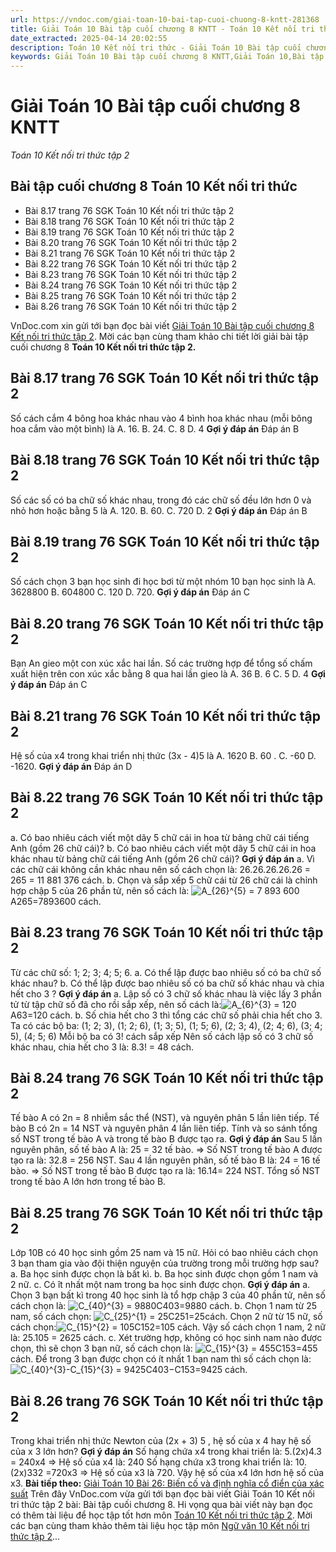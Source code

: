 ```yaml
---
url: https://vndoc.com/giai-toan-10-bai-tap-cuoi-chuong-8-kntt-281368
title: Giải Toán 10 Bài tập cuối chương 8 KNTT - Toán 10 Kết nối tri thức tập 2 - VnDoc.com
date_extracted: 2025-04-14 20:02:55
description: Toán 10 Kết nối tri thức - Giải Toán 10 Bài tập cuối chương 8 Kết nối tri thức được VnDoc.com sưu tầm và xin gửi tới bạn đọc cùng tham khảo.
keywords: Giải Toán 10 Bài tập cuối chương 8 KNTT,Giải Toán 10,Bài tập cuối chương 8,toán 10,toán 10 KNTT,toán 10 kết nối tri thức,giải Toán 10 Kết nối tri thức,Bài tập cuối chương 8 toán 10 kết nối tri thức,giải Bài tập cuối chương 8 toán 10 kết nối tri thức
---
```


# Giải Toán 10 Bài tập cuối chương 8 KNTT
 _Toán 10 Kết nối tri thức tập 2_
## Bài tập cuối chương 8 Toán 10 Kết nối tri thức
  * Bài 8.17 trang 76 SGK Toán 10 Kết nối tri thức tập 2
  * Bài 8.18 trang 76 SGK Toán 10 Kết nối tri thức tập 2
  * Bài 8.19 trang 76 SGK Toán 10 Kết nối tri thức tập 2
  * Bài 8.20 trang 76 SGK Toán 10 Kết nối tri thức tập 2
  * Bài 8.21 trang 76 SGK Toán 10 Kết nối tri thức tập 2
  * Bài 8.22 trang 76 SGK Toán 10 Kết nối tri thức tập 2
  * Bài 8.23 trang 76 SGK Toán 10 Kết nối tri thức tập 2
  * Bài 8.24 trang 76 SGK Toán 10 Kết nối tri thức tập 2
  * Bài 8.25 trang 76 SGK Toán 10 Kết nối tri thức tập 2
  * Bài 8.26 trang 76 SGK Toán 10 Kết nối tri thức tập 2

VnDoc.com xin gửi tới bạn đọc bài viết [Giải Toán 10 Bài tập cuối chương 8 Kết nối tri thức tập 2](<https://vndoc.com/giai-toan-10-bai-tap-cuoi-chuong-8-kntt-281368>). Mời các bạn cùng tham khảo chi tiết lời giải bài tập cuối chương 8 **Toán 10 Kết nối tri thức tập 2.**
## Bài 8.17 trang 76 SGK Toán 10 Kết nối tri thức tập 2
Số cách cắm 4 bông hoa khác nhau vào 4 bình hoa khác nhau \(mỗi bông hoa cắm vào một bình\) là
A. 16.
B. 24.
C. 8
D. 4
**Gợi ý đáp án**
Đáp án B
## Bài 8.18 trang 76 SGK Toán 10 Kết nối tri thức tập 2
Số các số có ba chữ số khác nhau, trong đó các chữ số đều lớn hơn 0 và nhỏ hơn hoặc bằng 5 là
A. 120.
B. 60.
C. 720
D. 2
**Gợi ý đáp án**
Đáp án B
## Bài 8.19 trang 76 SGK Toán 10 Kết nối tri thức tập 2
Số cách chọn 3 bạn học sinh đi học bơi từ một nhóm 10 bạn học sinh là
A. 3628800
B. 604800
C. 120
D. 720.
**Gợi ý đáp án**
Đáp án C
## Bài 8.20 trang 76 SGK Toán 10 Kết nối tri thức tập 2
Bạn An gieo một con xúc xắc hai lần. Số các trường hợp để tổng số chấm xuất hiện trên con xúc xắc bằng 8 qua hai lần gieo là
A. 36
B. 6
C. 5
D. 4
**Gợi ý đáp án**
Đáp án C
## Bài 8.21 trang 76 SGK Toán 10 Kết nối tri thức tập 2
Hệ số của x4 trong khai triển nhị thức \(3x - 4\)5 là
A. 1620
B. 60 .
C. -60
D. -1620.
**Gợi ý đáp án**
Đáp án D
## Bài 8.22 trang 76 SGK Toán 10 Kết nối tri thức tập 2
a. Có bao nhiêu cách viết một dãy 5 chữ cái in hoa từ bảng chữ cái tiếng Anh \(gồm 26 chữ cái\)?
b. Có bao nhiêu cách viết một dãy 5 chữ cái in hoa khác nhau từ bảng chữ cái tiếng Anh \(gồm 26 chữ cái\)?
**Gợi ý đáp án**
a. Vì các chữ cái không cần khác nhau nên số cách chọn là: 26.26.26.26.26 = 265 = 11 881 376 cách.
b. Chọn và sắp xếp 5 chữ cái từ 26 chữ cái là chỉnh hợp chập 5 của 26 phần tử, nên số cách là: ![A_{26}^{5} = 7 893 600](https://i.vdoc.vn/data/image/blank.png)A265=7893600 cách.
## Bài 8.23 trang 76 SGK Toán 10 Kết nối tri thức tập 2
Từ các chữ số: 1; 2; 3; 4; 5; 6.
a. Có thể lập được bao nhiêu số có ba chữ số khác nhau?
b. Có thể lập được bao nhiêu số có ba chữ số khác nhau và chia hết cho 3 ?
**Gợi ý đáp án**
a. Lập số có 3 chữ số khác nhau là việc lấy 3 phần tử từ tập chữ số đã cho rồi sắp xếp, nên số cách là:![A_{6}^{3} = 120](https://i.vdoc.vn/data/image/blank.png)A63=120 cách.
b. Số chia hết cho 3 thì tổng các chữ số phải chia hết cho 3. Ta có các bộ ba: \(1; 2; 3\), \(1; 2; 6\), \(1; 3; 5\), \(1; 5; 6\), \(2; 3; 4\), \(2; 4; 6\), \(3; 4; 5\), \(4; 5; 6\)
Mỗi bộ ba có 3\! cách sắp xếp
Nên số cách lập số có 3 chữ số khác nhau, chia hết cho 3 là: 8.3\! = 48 cách.
## Bài 8.24 trang 76 SGK Toán 10 Kết nối tri thức tập 2
Tế bào A có 2n = 8 nhiễm sắc thể \(NST\), và nguyên phân 5 lần liên tiếp. Tế bào B có 2n = 14 NST và nguyên phân 4 lần liên tiếp. Tính và so sánh tổng số NST trong tế bào A và trong tế bào B được tạo ra.
**Gợi ý đáp án**
Sau 5 lần nguyên phân, số tế bào A là: 25 = 32 tế bào.
⇒ Số NST trong tế bào A được tạo ra là: 32.8 = 256 NST.
Sau 4 lần nguyên phân, số tế bào B là: 24 = 16 tế bào.
⇒ Số NST trong tế bào B được tạo ra là: 16.14= 224 NST.
Tổng số NST trong tế bào A lớn hơn trong tế bào B.
## Bài 8.25 trang 76 SGK Toán 10 Kết nối tri thức tập 2
Lớp 10B có 40 học sinh gồm 25 nam và 15 nữ. Hỏi có bao nhiêu cách chọn 3 bạn tham gia vào đội thiện nguyện của trường trong mỗi trường hợp sau?
a. Ba học sinh được chọn là bất kì.
b. Ba học sinh được chọn gồm 1 nam và 2 nữ.
c. Có ît nhất một nam trong ba học sinh được chọn.
**Gợi ý đáp án**
a. Chọn 3 bạn bất kì trong 40 học sinh là tổ hợp chập 3 của 40 phần tử, nên số cách chọn là: ![C_{40}^{3} = 9880](https://i.vdoc.vn/data/image/blank.png)C403=9880 cách.
b. Chọn 1 nam từ 25 nam, số cách chọn: ![C_{25}^{1} = 25](https://i.vdoc.vn/data/image/blank.png)C251=25cách.
Chọn 2 nữ từ 15 nữ, số cách chọn:![C_{15}^{2} = 105](https://i.vdoc.vn/data/image/blank.png)C152=105 cách.
Vậy số cách chọn 1 nam, 2 nữ là: 25.105 = 2625 cách.
c. Xét trường hợp, không có học sinh nam nào được chọn, thì sẽ chọn 3 bạn nữ, số cách chọn là: ![C_{15}^{3} = 455](https://i.vdoc.vn/data/image/blank.png)C153=455 cách.
Để trong 3 bạn được chọn có ít nhất 1 bạn nam thì số cách chọn là: ![C_{40}^{3}-C_{15}^{3} = 9425](https://i.vdoc.vn/data/image/blank.png)C403−C153=9425 cách.
## Bài 8.26 trang 76 SGK Toán 10 Kết nối tri thức tập 2
Trong khai triển nhị thức Newton của \(2x + 3\) 5 , hệ số của x 4 hay hệ số của x 3 lớn hơn?
**Gợi ý đáp án**
Số hạng chứa x4 trong khai triển là: 5.\(2x\)4.3 = 240x4
⇒ Hệ số của x4 là: 240
Số hạng chứa x3 trong khai triển là: 10.\(2x\)332 =720x3
⇒ Hệ số của x3 là 720.
Vậy hệ số của x4 lớn hơn hệ số của x3.
**Bài tiếp theo:** [Giải Toán 10 Bài 26: Biến cố và định nghĩa cổ điển của xác suất](<https://vndoc.com/giai-toan-10-bai-26-bien-co-va-dinh-nghia-co-dien-cua-xac-suat-kntt-281371>)
Trên đây VnDoc.com vừa gửi tới bạn đọc bài viết Giải Toán 10 Kết nối tri thức tập 2 bài: Bài tập cuối chương 8. Hi vọng qua bài viết này bạn đọc có thêm tài liệu để học tập tốt hơn môn [Toán 10 Kết nối tri thức tập 2](<https://vndoc.com/toan-10-ket-noi-tri-thuc-tap2>). Mời các bạn cùng tham khảo thêm tài liệu học tập môn [Ngữ văn 10 Kết nối tri thức tập 2](<https://vndoc.com/ngu-van-10-ket-noi-tri-thuc-tap2>)...
